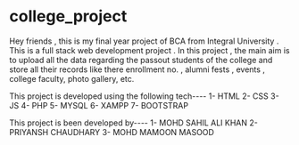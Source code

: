 # college_project

 Hey friends , this is my final year project of BCA from Integral University .
 This is a full stack web development project .
 In this project , the main aim is to upload all the data regarding the passout students of 
 the college and store all their records like there enrollment no. , alumni fests , events , 
 college faculty, photo gallery, etc.
 
 This project is developed using the following tech----
 1- HTML
 2- CSS
 3- JS
 4- PHP
 5- MYSQL
 6- XAMPP 
 7- BOOTSTRAP
 
 This project is been developed by----
 1- MOHD SAHIL ALI KHAN
 2- PRIYANSH CHAUDHARY
 3- MOHD MAMOON MASOOD
